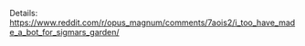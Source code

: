 Details: https://www.reddit.com/r/opus_magnum/comments/7aois2/i_too_have_made_a_bot_for_sigmars_garden/
